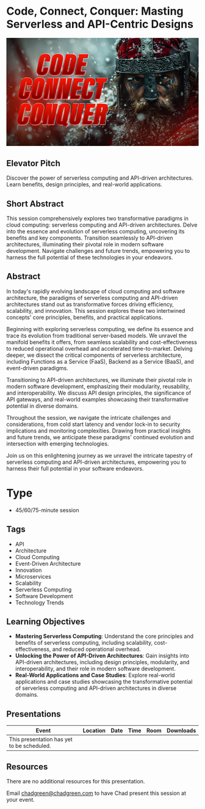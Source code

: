# Code, Connect, Conquer: Masting Serverless and API-Centric Designs

![Code, Connect, Conquer: Mastering Serverless and API-Centric Designs](Thumbnail.jpg)

## Elevator Pitch

Discover the power of serverless computing and API-driven architectures. Learn benefits, design principles, and real-world applications.

## Short Abstract

This session comprehensively explores two transformative paradigms in cloud computing: serverless computing and API-driven architectures. Delve into the essence and evolution of serverless computing, uncovering its benefits and key components. Transition seamlessly to API-driven architectures, illuminating their pivotal role in modern software development. Navigate challenges and future trends, empowering you to harness the full potential of these technologies in your endeavors.

## Abstract
In today's rapidly evolving landscape of cloud computing and software architecture, the paradigms of serverless computing and API-driven architectures stand out as transformative forces driving efficiency, scalability, and innovation. This session explores these two intertwined concepts' core principles, benefits, and practical applications.

Beginning with exploring serverless computing, we define its essence and trace its evolution from traditional server-based models. We unravel the manifold benefits it offers, from seamless scalability and cost-effectiveness to reduced operational overhead and accelerated time-to-market. Delving deeper, we dissect the critical components of serverless architecture, including Functions as a Service (FaaS), Backend as a Service (BaaS), and event-driven paradigms.

Transitioning to API-driven architectures, we illuminate their pivotal role in modern software development, emphasizing their modularity, reusability, and interoperability. We discuss API design principles, the significance of API gateways, and real-world examples showcasing their transformative potential in diverse domains.

Throughout the session, we navigate the intricate challenges and considerations, from cold start latency and vendor lock-in to security implications and monitoring complexities. Drawing from practical insights and future trends, we anticipate these paradigms' continued evolution and intersection with emerging technologies.

Join us on this enlightening journey as we unravel the intricate tapestry of serverless computing and API-driven architectures, empowering you to harness their full potential in your software endeavors.

# Type
- 45/60/75-minute session

## Tags
- API
- Architecture
- Cloud Computing
- Event-Driven Architecture
- Innovation
- Microservices
- Scalability
- Serverless Computing
- Software Development
- Technology Trends

## Learning Objectives
- **Mastering Serverless Computing**: Understand the core principles and benefits of serverless computing, including scalability, cost-effectiveness, and reduced operational overhead.
- **Unlocking the Power of API-Driven Architectures**: Gain insights into API-driven architectures, including design principles, modularity, and interoperability, and their role in modern software development.
- **Real-World Applications and Case Studies**: Explore real-world applications and case studies showcasing the transformative potential of serverless computing and API-driven architectures in diverse domains.

## Presentations

| Event | Location | Date | Time | Room | Downloads |
|-------|:--------:|-----:|-----:|-----:|----------:|
| This presentation has yet to be scheduled. | | | | | |

## Resources
There are no additional resources for this presentation.

Email [chadgreen@chadgreen.com](mailto:chadgreen@chadgreen.com?subject=Presentation%20Request:%20Code%20Connect%20Conquer) to have Chad present this session at your event.